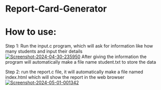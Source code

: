# Report-Card-Generator
<h1>How to use:</h1>
Step 1: Run the input.c program, which will ask for information like how many students and input their details
<br>
<a href='https://postimg.cc/v1rsfFLX' target='_blank'><img src='https://i.postimg.cc/v1rsfFLX/Screenshot-2024-04-30-235950.png' border='0' alt='Screenshot-2024-04-30-235950'/></a>
After giving the information the program will automatically make a file name student.txt to store the data

Step 2: run the report.c file, it will automatically make a file named index.html which will show the report in the web browser
<a href="https://ibb.co/ZWNZ25M"><img src="https://i.ibb.co/WgsTVZ2/Screenshot-2024-05-01-001342.png" alt="Screenshot-2024-05-01-001342" border="0"></a>
